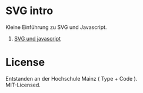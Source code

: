 # SVG intro

Kleine Einführung zu SVG und Javascript.  

1. [SVG und javascript](01-svg-und-javascript.md)

# License
Entstanden an der Hochschule Mainz ( Type + Code ).  
MIT-Licensed.

